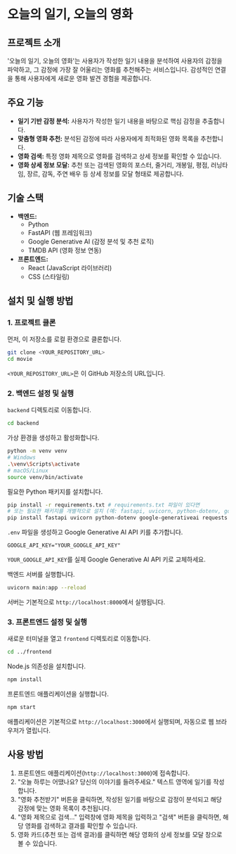 # 오늘의 일기, 오늘의 영화

## 프로젝트 소개
'오늘의 일기, 오늘의 영화'는 사용자가 작성한 일기 내용을 분석하여 사용자의 감정을 파악하고, 그 감정에 가장 잘 어울리는 영화를 추천해주는 서비스입니다. 감성적인 연결을 통해 사용자에게 새로운 영화 발견 경험을 제공합니다.

## 주요 기능
- **일기 기반 감정 분석:** 사용자가 작성한 일기 내용을 바탕으로 핵심 감정을 추출합니다.
- **맞춤형 영화 추천:** 분석된 감정에 따라 사용자에게 최적화된 영화 목록을 추천합니다.
- **영화 검색:** 특정 영화 제목으로 영화를 검색하고 상세 정보를 확인할 수 있습니다.
- **영화 상세 정보 모달:** 추천 또는 검색된 영화의 포스터, 줄거리, 개봉일, 평점, 러닝타임, 장르, 감독, 주연 배우 등 상세 정보를 모달 형태로 제공합니다.

## 기술 스택
- **백엔드:**
    - Python
    - FastAPI (웹 프레임워크)
    - Google Generative AI (감정 분석 및 추천 로직)
    - TMDB API (영화 정보 연동)
- **프론트엔드:**
    - React (JavaScript 라이브러리)
    - CSS (스타일링)

## 설치 및 실행 방법

### 1. 프로젝트 클론
먼저, 이 저장소를 로컬 환경으로 클론합니다.
```bash
git clone <YOUR_REPOSITORY_URL>
cd movie
```
`<YOUR_REPOSITORY_URL>`은 이 GitHub 저장소의 URL입니다.

### 2. 백엔드 설정 및 실행

`backend` 디렉토리로 이동합니다.
```bash
cd backend
```

가상 환경을 생성하고 활성화합니다.
```bash
python -m venv venv
# Windows
.\venv\Scripts\activate
# macOS/Linux
source venv/bin/activate
```

필요한 Python 패키지를 설치합니다.
```bash
pip install -r requirements.txt # requirements.txt 파일이 있다면
# 또는 필요한 패키지를 개별적으로 설치 (예: fastapi, uvicorn, python-dotenv, google-generativeai, requests)
pip install fastapi uvicorn python-dotenv google-generativeai requests
```

`.env` 파일을 생성하고 Google Generative AI API 키를 추가합니다.
```
GOOGLE_API_KEY="YOUR_GOOGLE_API_KEY"
```
`YOUR_GOOGLE_API_KEY`를 실제 Google Generative AI API 키로 교체하세요.

백엔드 서버를 실행합니다.
```bash
uvicorn main:app --reload
```
서버는 기본적으로 `http://localhost:8000`에서 실행됩니다.

### 3. 프론트엔드 설정 및 실행

새로운 터미널을 열고 `frontend` 디렉토리로 이동합니다.
```bash
cd ../frontend
```

Node.js 의존성을 설치합니다.
```bash
npm install
```

프론트엔드 애플리케이션을 실행합니다.
```bash
npm start
```
애플리케이션은 기본적으로 `http://localhost:3000`에서 실행되며, 자동으로 웹 브라우저가 열립니다.

## 사용 방법
1.  프론트엔드 애플리케이션(`http://localhost:3000`)에 접속합니다.
2.  "오늘 하루는 어땠나요? 당신의 이야기를 들려주세요." 텍스트 영역에 일기를 작성합니다.
3.  "영화 추천받기" 버튼을 클릭하면, 작성된 일기를 바탕으로 감정이 분석되고 해당 감정에 맞는 영화 목록이 추천됩니다.
4.  "영화 제목으로 검색..." 입력창에 영화 제목을 입력하고 "검색" 버튼을 클릭하면, 해당 영화를 검색하고 결과를 확인할 수 있습니다.
5.  영화 카드(추천 또는 검색 결과)를 클릭하면 해당 영화의 상세 정보를 모달 창으로 볼 수 있습니다.
